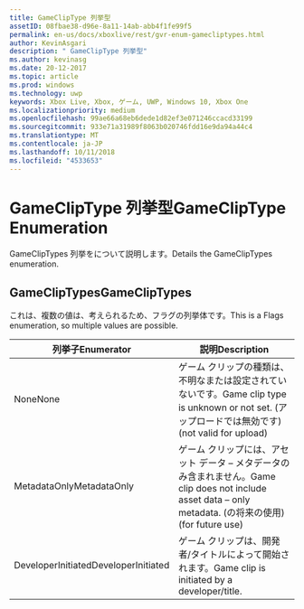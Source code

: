 ```yaml
---
title: GameClipType 列挙型
assetID: 08fbae38-d96e-8a11-14ab-abb4f1fe99f5
permalink: en-us/docs/xboxlive/rest/gvr-enum-gamecliptypes.html
author: KevinAsgari
description: " GameClipType 列挙型"
ms.author: kevinasg
ms.date: 20-12-2017
ms.topic: article
ms.prod: windows
ms.technology: uwp
keywords: Xbox Live, Xbox, ゲーム, UWP, Windows 10, Xbox One
ms.localizationpriority: medium
ms.openlocfilehash: 99ae66a68eb6dede1d82ef3e071246ccacd33199
ms.sourcegitcommit: 933e71a31989f8063b020746fdd16e9da94a44c4
ms.translationtype: MT
ms.contentlocale: ja-JP
ms.lasthandoff: 10/11/2018
ms.locfileid: "4533653"
---
```

# <a name="gamecliptype-enumeration"></a><span data-ttu-id="b5995-104">GameClipType 列挙型</span><span class="sxs-lookup"><span data-stu-id="b5995-104">GameClipType Enumeration</span></span>
<span data-ttu-id="b5995-105">GameClipTypes 列挙をについて説明します。</span><span class="sxs-lookup"><span data-stu-id="b5995-105">Details the GameClipTypes enumeration.</span></span> 
<a id="ID4ET"></a>

 
## <a name="gamecliptypes"></a><span data-ttu-id="b5995-106">GameClipTypes</span><span class="sxs-lookup"><span data-stu-id="b5995-106">GameClipTypes</span></span>
 
<span data-ttu-id="b5995-107">これは、複数の値は、考えられるため、フラグの列挙体です。</span><span class="sxs-lookup"><span data-stu-id="b5995-107">This is a Flags enumeration, so multiple values are possible.</span></span>
 
| <b><span data-ttu-id="b5995-108">列挙子</span><span class="sxs-lookup"><span data-stu-id="b5995-108">Enumerator</span></span></b>| <b><span data-ttu-id="b5995-109">説明</span><span class="sxs-lookup"><span data-stu-id="b5995-109">Description</span></span></b>| 
| --- | --- | 
| <span data-ttu-id="b5995-110">None</span><span class="sxs-lookup"><span data-stu-id="b5995-110">None</span></span>| <span data-ttu-id="b5995-111">ゲーム クリップの種類は、不明なまたは設定されていないです。</span><span class="sxs-lookup"><span data-stu-id="b5995-111">Game clip type is unknown or not set.</span></span> <span data-ttu-id="b5995-112">(アップロードでは無効です)</span><span class="sxs-lookup"><span data-stu-id="b5995-112">(not valid for upload)</span></span>| 
| <span data-ttu-id="b5995-113">MetadataOnly</span><span class="sxs-lookup"><span data-stu-id="b5995-113">MetadataOnly</span></span>| <span data-ttu-id="b5995-114">ゲーム クリップには、アセット データ – メタデータのみ含まれません。</span><span class="sxs-lookup"><span data-stu-id="b5995-114">Game clip does not include asset data – only metadata.</span></span> <span data-ttu-id="b5995-115">(の将来の使用)</span><span class="sxs-lookup"><span data-stu-id="b5995-115">(for future use)</span></span>| 
| <span data-ttu-id="b5995-116">DeveloperInitiated</span><span class="sxs-lookup"><span data-stu-id="b5995-116">DeveloperInitiated</span></span>| <span data-ttu-id="b5995-117">ゲーム クリップは、開発者/タイトルによって開始されます。</span><span class="sxs-lookup"><span data-stu-id="b5995-117">Game clip is initiated by a developer/title.</span></span>| 
  